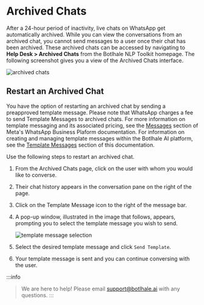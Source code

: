 # Archived Chats

After a 24-hour period of inactivity, live chats on WhatsApp get automatically archived. While you can view the conversations from an archived chat, you cannot send messages to a user once their chat has been archived. These archived chats can be accessed by navigating to **Help Desk > Archived Chats** from the Botlhale NLP Toolkit homepage. The following screenshot gives you a view of the Archived Chats interface.

![archived chats](https://botlhale-ai-assets.s3.amazonaws.com/doc-imgs/archived-chats-ui.png)

## Restart an Archived Chat

You have the option of restarting an archived chat by sending a preapproved template message. Please note that WhatsApp charges a fee to send Template Messages to archived chats. For more information on template messaging and its associated pricing, see the [Messages](https://developers.facebook.com/docs/whatsapp/conversation-types) section of Meta's WhatsApp Business Plaform documentation. For information on creating and managing template messages within the Botlhale AI platform, see the [Template Messages](https://app.botlhale.xyz/template_messages) section of this documentation.


Use the following steps to restart an archived chat.

1. From the Archived Chats page, click on the user with whom you would like to converse.
2. Their chat history appears in the conversation pane on the right of the page.
3. Click on the Template Message icon to the right of the message bar.
4. A pop-up window, illustrated in the image that follows, appears, prompting you to select the template message you wish to send.
   
   ![template message selection](https://botlhale-ai-assets.s3.amazonaws.com/doc-imgs/template-message-selection.png)

6. Select the desired template message and click `Send Template`.
7. Your template message is sent and you can continue conversing with the user. 

:::info
> We are here to help! Please email support@botlhale.ai with any questions.
:::









